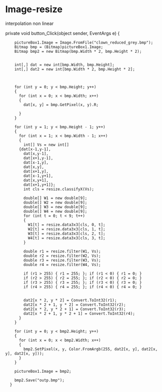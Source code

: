 # Image-resize
interpolation non linear

 private void button_Click(object sender, EventArgs e)
      {

        pictureBox1.Image = Image.FromFile("clown_reduced_grey.bmp");
        Bitmap bmp = (Bitmap)pictureBox1.Image;
        Bitmap bmp2 = new Bitmap(bmp.Width * 2, bmp.Height * 2);


        int[,] dat = new int[bmp.Width, bmp.Height];
        int[,] dat2 = new int[bmp.Width * 2, bmp.Height * 2];



        for (int y = 0; y < bmp.Height; y++)
        {
          for (int x = 0; x < bmp.Width; x++)
          {
            dat[x, y] = bmp.GetPixel(x, y).R;

          }
        }

        for (int y = 1; y < bmp.Height - 1; y++)
        {
          for (int x = 1; x < bmp.Width - 1; x++)
          {
            int[] Vs = new int[]
          {dat[x-1,y-1],
            dat[x,y-1],
            dat[x+1,y-1],
            dat[x-1,y],
            dat[x,y],
            dat[x+1,y],
            dat[x-1,y+1],
            dat[x,y+1],
            dat[x+1,y+1]};
            int cls = resize.classifyX(Vs);

            double[] W1 = new double[9];
            double[] W2 = new double[9];
            double[] W3 = new double[9];
            double[] W4 = new double[9];
            for (int t = 0; t < 9; t++)
            {
              W1[t] = resize.data3x3[cls, 0, t];
              W2[t] = resize.data3x3[cls, 1, t];
              W3[t] = resize.data3x3[cls, 2, t];
              W4[t] = resize.data3x3[cls, 3, t];
            }

            double r1 = resize.filter(W1, Vs);
            double r2 = resize.filter(W2, Vs);
            double r3 = resize.filter(W3, Vs);
            double r4 = resize.filter(W4, Vs);

            if (r1 > 255) { r1 = 255; }; if (r1 < 0) { r1 = 0; }
            if (r2 > 255) { r2 = 255; }; if (r2 < 0) { r2 = 0; }
            if (r3 > 255) { r3 = 255; }; if (r3 < 0) { r3 = 0; }
            if (r4 > 255) { r4 = 255; }; if (r4 < 0) { r4 = 0; }


            dat2[x * 2, y * 2] = Convert.ToInt32(r1);
            dat2[x * 2 + 1, y * 2] = Convert.ToInt32(r2);
            dat2[x * 2, y * 2 + 1] = Convert.ToInt32(r3);
            dat2[x * 2 + 1, y * 2 + 1] = Convert.ToInt32(r4);
          }
        }

        for (int y = 0; y < bmp2.Height; y++)
        {
          for (int x = 0; x < bmp2.Width; x++)
          {
            bmp2.SetPixel(x, y, Color.FromArgb(255, dat2[x, y], dat2[x, y], dat2[x, y]));
          }
        }

        pictureBox1.Image = bmp2;

        bmp2.Save("outp.bmp");
      }

